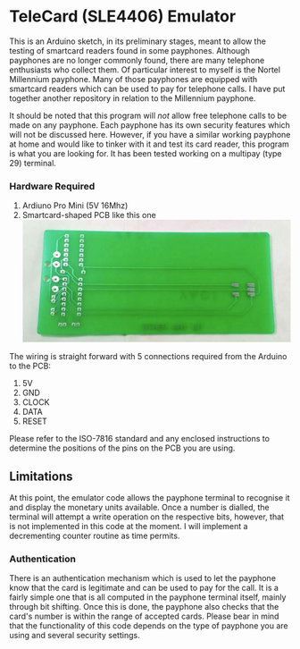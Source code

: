 # TeleCard (SLE4406) Emulator
This is an Arduino sketch, in its preliminary stages, meant to allow the testing of smartcard readers found in some payphones.  Although payphones are no longer commonly found, there are many telephone enthusiasts who collect them.  Of particular interest to myself is the Nortel Millennium payphone.  Many of those payphones are equipped with smartcard readers which can be used to pay for telephone calls.  I have put together another repository in relation to the Millennium payphone.

It should be noted that this program will *not* allow free telephone calls to be made on any payphone.  Each payphone has its own security features which will not be discussed here.  However, if you have a similar working payphone at home and would like to tinker with it and test its card reader, this program is what you are looking for.  It has been tested working on a multipay (type 29) terminal.

### Hardware Required
1. Ardiuno Pro Mini (5V 16Mhz)
2. Smartcard-shaped PCB like this one ![alt text](https://raw.githubusercontent.com/armeniki/TeleCardEmulator/main/pics/pcb_card.jpg "Smartcard PCB") 

The wiring is straight forward with 5 connections required from the Arduino to the PCB:
1. 5V
2. GND
3. CLOCK
4. DATA
5. RESET

Please refer to the ISO-7816 standard and any enclosed instructions to determine the positions of the pins on the PCB you are using.


## Limitations
At this point, the emulator code allows the payphone terminal to recognise it and display the monetary units available.  Once a number is dialled, the terminal will attempt a write operation on the respective bits, however, that is not implemented in this code at the moment.  I will implement a decrementing counter routine as time permits.  


### Authentication
There is an authentication mechanism which is used to let the payphone know that the card is legitimate and can be used to pay for the call.  It is a fairly simple one that is all computed in the payphone terminal itself, mainly through bit shifting.  Once this is done, the payphone also checks that the card's number is within the range of accepted cards.  Please bear in mind that the functionality of this code depends on the type of payphone you are using and several security settings.  
